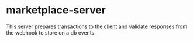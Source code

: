 # marketplace-server
This server prepares transactions to the client and validate responses from the webhook to store on a db events
